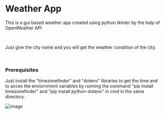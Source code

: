 # Weather App
<p>This is a gui based weather app created using python tkinter by the help of OpenWeather API</p>
<br>
<p>Just give the city name and you will get the weather condition of the city.</p>
<br>
<h3>Prerequisites</h3>
<p>Just install the "timezonefinder" and "dotenv" libraries to get the time and to acces the enviornment variables by running the command  "pip install timezonefinder" and "pip install python-dotenv" in cmd in the same directory.</p>

![image](https://github.com/Abhisek8895/Weather-App/assets/87350495/597d21e9-d249-4111-a3bd-437c4aa54dce)
